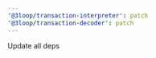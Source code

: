 ```yaml
---
'@3loop/transaction-interpreter': patch
'@3loop/transaction-decoder': patch
---
```


Update all deps
